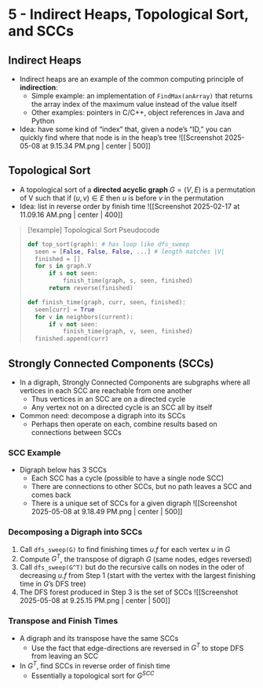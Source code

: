 # 5 - Indirect Heaps, Topological Sort, and SCCs

## Indirect Heaps
- Indirect heaps are an example of the common computing principle of **indirection**:
	- Simple example: an implementation of `FindMax(anArray)` that returns the array index of the maximum value instead of the value itself
	- Other examples: pointers in C/C++, object references in Java and Python
- Idea: have some kind of “index” that, given a node’s “ID,” you can quickly find where that node is in the heap’s tree
![[Screenshot 2025-05-08 at 9.15.34 PM.png | center | 500]]

## Topological Sort
- A topological sort of a **directed acyclic graph** $G = (V,E)$ is a permutation of V such that if $(u,v) \in E$ then $u$ is before $v$ in the permutation
- Idea: list in reverse order by finish time
![[Screenshot 2025-02-17 at 11.09.16 AM.png | center | 400]]

> [!example] Topological Sort Pseudocode
> ```Python
> def top_sort(graph): # has loop like dfs_sweep
> 	seen = [False, False, False, ...] # length matches |V|
> 	finished = []
> 	for s in graph.V
> 		if s not seen:
> 			finish_time(graph, s, seen, finished)
> 		return reverse(finished)
> 
> def finish_time(graph, curr, seen, finished):
> 	seen[curr] = True
> 	for v in neighbors(current):
> 		if v not seen:
> 			finish_time(graph, v, seen, finished)
> 	finished.append(curr)
> ```

## Strongly Connected Components (SCCs)
- In a digraph, Strongly Connected Components are subgraphs where all vertices in each SCC are reachable from one another
	- Thus vertices in an SCC are on a directed cycle
	- Any vertex not on a directed cycle is an SCC all by itself
- Common need: decompose a digraph into its SCCs
	- Perhaps then operate on each, combine results based on connections between SCCs

### SCC Example
- Digraph below has 3 SCCs
	- Each SCC has a cycle (possible to have a single node SCC)
	- There are connections to other SCCs, but no path leaves a SCC and comes back
	- There is a unique set of SCCs for a given digraph
![[Screenshot 2025-05-08 at 9.18.49 PM.png | center | 500]]

### Decomposing a Digraph into SCCs
1. Call `dfs_sweep(G)` to find finishing times $u.f$ for each vertex $u$ in $G$
2. Compute $G^T$, the transpose of digraph $G$ (same nodes, edges reversed)
3. Call `dfs_sweep(G^T)` but do the recursive calls on nodes in the oder of decreasing $u.f$ from Step 1 (start with the vertex with the largest finishing time in $G$’s DFS tree)
4. The DFS forest produced in Step 3 is the set of SCCs
![[Screenshot 2025-05-08 at 9.25.15 PM.png | center | 500]]

### Transpose and Finish Times
- A digraph and its transpose have the same SCCs
	- Use the fact that edge-directions are reversed in $G^T$ to stope DFS from leaving an SCC
- In $G^T$, find SCCs in reverse order of finish time
	- Essentially a topological sort for $G^{SCC}$
